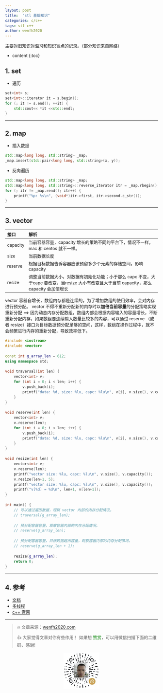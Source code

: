 ```yaml
---
layout: post
title:  "stl 基础知识"
categories: c/c++
tags: stl c++
author: wenfh2020
---
```


主要对旧知识对温习和知识盲点的记录。（部分知识来自网络）



* content
{:toc}

## 1. set

* 遍历

```c++
set<int> s;
set<int>::iterator it = s.begin();
for (; it != s.end(); ++it) {
    std::cout<< *it <<std::endl;
}
```

---

## 2. map

* 插入数据

```c++
std::map<long long, std::string> _map;
_map.insert(std::pair<long long, std::string>(x, y));
```

* 反向遍历

```c++
std::map<long long, std::string> _map;
std::map<long long, std::string>::reverse_iterator itr = _map.rbegin();
for (; itr != _map.rend(); itr++) {
    printf("%p: %s\n", (void*)itr->first, itr->second.c_str());
}
```

---

## 3. vector

| 接口     | 解析                                                                                                                                        |
| :------- | :------------------------------------------------------------------------------------------------------------------------------------------ |
| capacity | 当前容器容量，capacity 增长的策略不同的平台下，情况不一样，mac 和 centos 就不一样。                                                         |
| size     | 当前数据长度                                                                                                                                |
| reserve  | 根据目标数据告诉容器应该预留多少个元素的存储空间，影响 capacity                                                                             |
| resize   | 调整当前数据大小，对数据有初始化功能；小于那么 capc 不变，大于capc 要改变，当resize 大小有改变且大于当前 capacity，那么 capacity 会加倍增长 |

vector 容器自增长，数组内存都是连续的，为了增加数组的使用效率，会对内存进行预分配。
vector 不得不重新分配新的内存时以**加倍当前容量**的分配策略实现重新分配
==> 因为动态内存分配数组，数组内部会根据内容输入的容量增长，不断重新分配内存，如果数组要连续输入数量比较多的内容，可以通过 reserve （或者 resize）接口为目标数据预分配足够的空间，这样，数组在操作过程中，就不会频繁进行内存的重新分配，导致效率低下。

```c++
#include <iostream>
#include <vector>

const int g_array_len = 612;
using namespace std;

void traversal(int len) {
    vector<int> v;
    for (int i = 0; i < len; i++) {
        v.push_back(i);
        printf("data: %d, size: %lu, capc: %lu\n", v[i], v.size(), v.capacity());
    }
}

void reserve(int len) {
    vector<int> v;
    v.reserve(len);
    for (int i = 0; i < len; i++) {
        v.push_back(i);
        printf("data: %d, size: %lu, capc: %lu\n", v[i], v.size(), v.capacity());
    }
}

void resize(int len) {
    vector<int> v;
    v.reserve(len);
    printf("vector size: %lu, capc: %lu\n", v.size(), v.capacity());
    v.resize(len+1, 5);
    printf("vector size: %lu, capc: %lu\n", v.size(), v.capacity());
    printf("v[%d] = %d\n", len+1, v[len+1]);
}

int main() {
    // 可以通过遍历数据，观察 vector 内部的内存分配情况。
    // traversal(g_array_len);

    // 预分配容器容量，观察容器内部的内存分配情况。
    // reserve(g_array_len);

    // 预分配容器容量，目标数据超出容量，观察容器内部的内存分配情况。
    // reserve(g_array_len + 1);

    resize(g_array_len);
    return 0;
}
```

---

## 4. 参考

* [文档](https://zh.cppreference.com/w/cpp/container/set/begin)
* [多线程](https://www.jianshu.com/u/88ad4f76eb79)
* [c++ 官网](http://www.cplusplus.com/)

---

> 🔥 文章来源：[wenfh2020.com](https://wenfh2020.com/2018/02/12/stl/)
>
> 👍 大家觉得文章对你有些作用！ 如果想 <font color=green>赞赏</font>，可以用微信扫描下面的二维码，感谢!
<div align=center><img src="/images/2020-08-06-15-49-47.png" width="120"/></div>
